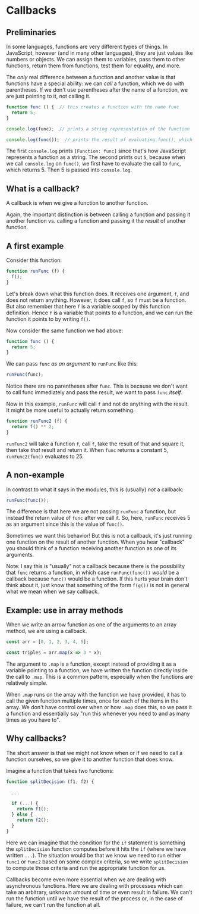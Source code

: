 

# Callbacks


## Preliminaries

In some languages, functions are very different types of things.
In JavaScript, however (and in many other languages), they are just values like numbers or objects.
We can assign them to variables, pass them to other functions, return them from functions, test them for equality, and more.

The *only* real difference between a function and another value is that functions have a special ability:
we can *call* a function, which we do with parentheses.
If we don't use parentheses after the name of a function, we are just pointing to it, not calling it.

```js
function func () {  // this creates a function with the name func
  return 5;
}

console.log(func);  // prints a string representation of the function

console.log(func());  // prints the result of evaluating func(), which entails calling the func function
```

The first `console.log` prints `[Function: func]` since that's how JavaScript represents a function as a string.
The second prints out `5`, because when we call `console.log` on `func()`, we first have to evaluate
the call to `func`, which returns 5. Then 5 is passed into `console.log`.



## What is a callback?

A callback is when we give a function to another function.

Again, the important distinction is between calling a function and passing it another function
vs. calling a function and passing it the *result* of another function.




## A first example

Consider this function:

```js
function runFunc (f) {
  f();
}
```

Let's break down what this function does.
It receives one argument, `f`, and does not return anything.
However, it does call `f`, so `f` must be a function.
But also remember that here `f` is a variable scoped by this function definition.
Hence `f` is a variable that points to a function, and we can run the function it points to by writing `f()`.

Now consider the same function we had above:

```js
function func () {
  return 5;
}
```

We can pass `func` *as an argument* to `runFunc` like this:

```js
runFunc(func);
```

Notice there are no parentheses after `func`.
This is because we don't want to call func immediately and pass the result,
we want to pass `func` *itself*.

Now in this example, `runFunc` will call `f` and not do anything with the result.
It might be more useful to actually return something.

```js
function runFunc2 (f) {
  return f() ** 2;
}
```

`runFunc2` will take a function `f`, call `f`, take the result of that and square it, then take *that* result and return it.
When `func` returns a constant 5, `runFunc2(func)` evaluates to 25.




## A non-example

In contrast to what it says in the modules, this is (usually) *not* a callback:

```js
runFunc(func());
```

The difference is that here we are not passing `runFunc` a function,
but instead the return value of `func` after we call it.
So, here, `runFunc` receives 5 as an argument since this is the value of `func()`.

Sometimes we want this behavior! But this is not a callback,
it's just running one function on the result of another function.
When you hear "callback" you should think of a function receiving another function as one of its arguments.


Note: I say this is "usually" not a callback because there is the possibility that `func` returns a function,
in which case `runFunc(func())` *would* be a callback because `func()` would be a function.
If this hurts your brain don't think about it, just know that something of the form `f(g())`
is not in general what we mean when we say callback.






## Example: use in array methods

When we write an arrow function as one of the arguments to an array method, we are using a callback.

```js
const arr = [0, 1, 2, 3, 4, 5];

const triples = arr.map(x => 3 * x);
```

The argument to `.map` is a function, except instead of providing it as a variable pointing to a function,
we have written the function directly inside the call to `.map`.
This is a common pattern, especially when the functions are relatively simple.

When `.map` runs on the array with the function we have provided, it has to call the given function multiple times,
once for each of the items in the array. We don't have control over when or how `.map` does this, so we pass it a function
and essentially say "run this whenever you need to and as many times as you have to".




## Why callbacks?

The short answer is that we might not know when or if we need to call a function ourselves,
so we give it to another function that does know.

Imagine a function that takes two functions:

```js
function splitDecision (f1, f2) {
  
  ...

  if (...) {
    return f1();
  } else {
    return f2();
  }
}
```

Here we can imagine that the condition for the `if` statement is something the `splitDecision` function computes
before it hits the `if` (where we have written `...`).
The situation would be that we know we need to run either `func1` or `func2` based on some complex criteria,
so we write `splitDecision` to compute those criteria and run the appropriate function for us.




Callbacks become even more essential when we are dealing with asynchronous functions.
Here we are dealing with processes which can take an arbitrary, unknown amount of time or even result in failure.
We can't run the function until we have the result of the process or, in the case of failure, we can't run the function at all.









